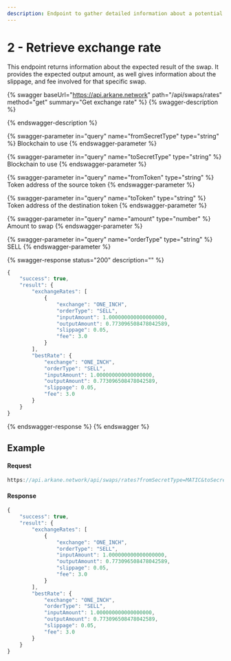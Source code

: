 ```yaml
---
description: Endpoint to gather detailed information about a potential swap
---
```


# 2 - Retrieve exchange rate

This endpoint returns information about the expected result of the swap. It provides the expected output amount, as well gives information about the slippage, and fee involved for that specific swap.

{% swagger baseUrl="https://api.arkane.network" path="/api/swaps/rates" method="get" summary="Get exchange rate" %}
{% swagger-description %}

{% endswagger-description %}

{% swagger-parameter in="query" name="fromSecretType" type="string" %}
Blockchain to use
{% endswagger-parameter %}

{% swagger-parameter in="query" name="toSecretType" type="string" %}
Blockchain to use
{% endswagger-parameter %}

{% swagger-parameter in="query" name="fromToken" type="string" %}
Token address of the source token
{% endswagger-parameter %}

{% swagger-parameter in="query" name="toToken" type="string" %}
Token address of the destination token
{% endswagger-parameter %}

{% swagger-parameter in="query" name="amount" type="number" %}
Amount to swap
{% endswagger-parameter %}

{% swagger-parameter in="query" name="orderType" type="string" %}
SELL
{% endswagger-parameter %}

{% swagger-response status="200" description="" %}
```javascript
{
    "success": true,
    "result": {
        "exchangeRates": [
            {
                "exchange": "ONE_INCH",
                "orderType": "SELL",
                "inputAmount": 1.000000000000000000,
                "outputAmount": 0.773096508478042589,
                "slippage": 0.05,
                "fee": 3.0
            }
        ],
        "bestRate": {
            "exchange": "ONE_INCH",
            "orderType": "SELL",
            "inputAmount": 1.000000000000000000,
            "outputAmount": 0.773096508478042589,
            "slippage": 0.05,
            "fee": 3.0
        }
    }
}
```
{% endswagger-response %}
{% endswagger %}

## Example

#### Request

```javascript
https://api.arkane.network/api/swaps/rates?fromSecretType=MATIC&toSecretType=MATIC&fromToken=0xeeeeeeeeeeeeeeeeeeeeeeeeeeeeeeeeeeeeeeee&toToken=0x348e62131fce2f4e0d5ead3fe1719bc039b380a9&amount=1&orderType=SELL
```

#### Response

```javascript
{
    "success": true,
    "result": {
        "exchangeRates": [
            {
                "exchange": "ONE_INCH",
                "orderType": "SELL",
                "inputAmount": 1.000000000000000000,
                "outputAmount": 0.773096508478042589,
                "slippage": 0.05,
                "fee": 3.0
            }
        ],
        "bestRate": {
            "exchange": "ONE_INCH",
            "orderType": "SELL",
            "inputAmount": 1.000000000000000000,
            "outputAmount": 0.773096508478042589,
            "slippage": 0.05,
            "fee": 3.0
        }
    }
}
```
